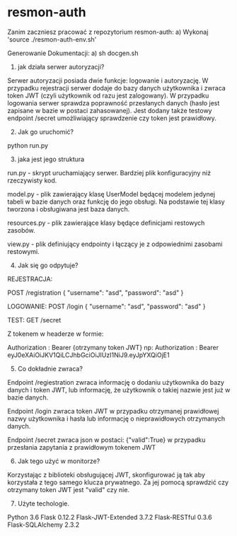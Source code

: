 # resmon-auth

Zanim zaczniesz pracować z repozytorium resmon-auth:
a) Wykonaj 'source ./resmon-auth-env.sh'

Generowanie Dokumentacji:
a) sh docgen.sh

1. jak działa serwer autoryzacji?

Serwer autoryzacji posiada dwie funkcje: logowanie i autoryzację. 
W przypadku rejestracji serwer dodaje do bazy danych użytkownika i zwraca token JWT (czyli użytkownik od razu jest zalogowany).
W przypadku logowania serwer sprawdza poprawność przesłanych danych (hasło jest zapisane w bazie w postaci zahasowanej).
Jest dodany także testowy endpoint /secret umożliwiający sprawdzenie czy token jest prawidłowy.

2. Jak go uruchomić?

python run.py

3. jaka jest jego struktura

run.py - skrypt uruchamiający serwer. Bardziej plik konfiguracyjny niż rzeczywisty kod.

model.py - plik zawierający klasę UserModel będącej modelem jedynej tabeli w bazie danych oraz funkcję do jego obsługi.
Na podstawie tej klasy tworzona i obsługiwana jest baza danych.

resources.py - plik zawierające klasy będące definicjami restowych zasobów. 

view.py - plik definiujący endpointy i łączący je z odpowiednimi zasobami restowymi.


4. Jak się go odpytuje?


REJESTRACJA:

POST /registration
{
    "username": "asd",
    "password": "asd"
}


LOGOWANIE:
POST /login
{
    "username": "asd",
    "password": "asd"
}

TEST:
GET /secret

Z tokenem w headerze w formie:

Authorization : Bearer {otrzymany token JWT}
np:
Authorization : Bearer eyJ0eXAiOiJKV1QiLCJhbGciOiJIUzI1NiJ9.eyJpYXQiOjE1


5. Co dokładnie zwraca?

Endpoint /regiestration zwraca informację o dodaniu użytkownika do bazy danych i token JWT, lub informację, że użytkownik o takiej nazwie jest już w 
bazie danych.

Endpoint /login zwraca token JWT w przypadku otrzymanej prawidłowej nazwy użytkownika i hasła lub informację o nieprawidłowych otrzymanych danych.

Endpoint /secret zwraca json w postaci: {"valid":True} w przypadku przesłania zapytania z prawidłowym tokenem JWT


6. Jak tego użyć w monitorze?

Korzystając z biblioteki obsługującej JWT, skonfigurować ją tak aby korzystała z tego samego klucza prywatnego. 
Za jej pomocą sprawdzić czy otrzymany token JWT jest "valid" czy nie.

7. Użyte techologie.

Python 3.6
Flask 0.12.2
Flask-JWT-Extended 3.7.2
Flask-RESTful 0.3.6
Flask-SQLAlchemy 2.3.2

